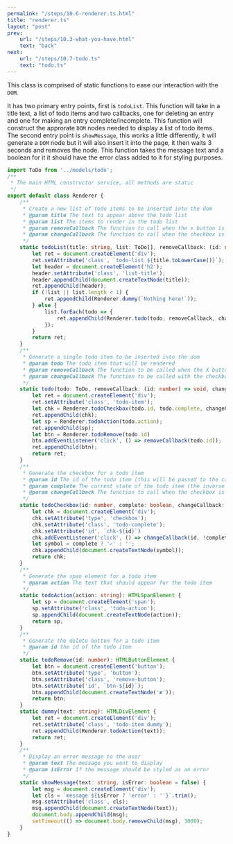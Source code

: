 ```yaml
---
permalink: "/steps/10.6-renderer.ts.html"
title: "renderer.ts"
layout: "post"
prev: 
    url: "/steps/10.3-what-you-have.html"
    text: "back"
next:
    url: "/steps/10.7-todo.ts"
    text: "todo.ts"
---
```

<div class="explain">
<p>This class is comprised of static functions to ease our interaction with the <code>DOM</code>.</p>
<p>It has two primary entry points, first is <code>todoList</code>. This function will take in a title text, a list of todo items and two callbacks, one for deleting an entry and one for making an entry complete/incomplete. This function will construct the approrate <code>DOM</code> nodes needed to display a list of todo items. The second entry point is <code>showMessage</code>, this works a little differently, it will generate a <code>DOM</code> node but it will also insert it into the page, it then waits 3 seconds and removes the node. This function takes the message text and a boolean for it it should have the error class added to it for styling purposes.</p>
</div>

```typescript
import ToDo from '../models/todo';
/**
 * The main HTML constructor service, all methods are static
 */
export default class Renderer {
    /**
     * Create a new list of todo items to be inserted into the dom
     * @param title The text to appear above the todo list
     * @param list The items to render in the todo list
     * @param removeCallback The function to call when the x button is clicked
     * @param changeCallback The function to call when the checkbox is clicked
     */
    static todoList(title: string, list: ToDo[], removeCallback: (id: number) => void, changeCallback: (id: number, newState: boolean) => void) {
        let ret = document.createElement('div');
        ret.setAttribute('class', `todo-list ${title.toLowerCase()}`);
        let header = document.createElement('h2');
        header.setAttribute('class', 'list-title');
        header.appendChild(document.createTextNode(title));
        ret.appendChild(header);
        if (!list || list.length < 1) {
            ret.appendChild(Renderer.dummy(`Nothing here!`));
        } else {
            list.forEach(todo => {
                ret.appendChild(Renderer.todo(todo, removeCallback, changeCallback))
            });
        }
        return ret;
    }
    /**
     * Generate a single todo item to be inserted into the dom
     * @param todo The todo item that will be rendered
     * @param removeCallback The function to be called when the X button is clicked
     * @param changeCallback The function to be called with the checkbox is clicked
     */
    static todo(todo: ToDo, removeCallback: (id: number) => void, changeCallback: (id: number, newState: boolean) => void): HTMLDivElement {
        let ret = document.createElement('div');
        ret.setAttribute('class', 'todo-item');
        let chk = Renderer.todoCheckbox(todo.id, todo.complete, changeCallback);
        ret.appendChild(chk);
        let sp = Renderer.todoAction(todo.action);
        ret.appendChild(sp);
        let btn = Renderer.todoRemove(todo.id)
        btn.addEventListener('click', () => removeCallback(todo.id));
        ret.appendChild(btn);
        return ret;
    }
    /**
     * Generate the checkbox for a todo item
     * @param id The id of the todo item (this will be passed to the callbacks)
     * @param complete The current state of the todo item (the inverse of this will be passed to the changeCallback)
     * @param changeCallback The function to call when the checkbox is clicked
     */
    static todoCheckbox(id: number, complete: boolean, changeCallback: (id: number, newState: boolean) => void): HTMLDivElement {
        let chk = document.createElement('div');
        chk.setAttribute('type', 'checkbox');
        chk.setAttribute('class', 'todo-complete');
        chk.setAttribute('id', `chk-${id}`)
        chk.addEventListener('click', () => changeCallback(id, !complete));
        let symbol = complete ? '✓' : '';
        chk.appendChild(document.createTextNode(symbol));
        return chk;
    }
    /**
     * Generate the span element for a todo item
     * @param action The text that should appear for the todo item
     */
    static todoAction(action: string): HTMLSpanElement {
        let sp = document.createElement('span');
        sp.setAttribute('class', 'todo-action');
        sp.appendChild(document.createTextNode(action));
        return sp;
    }
    /**
     * Generate the delete button for a todo item
     * @param id the id of the todo item
     */
    static todoRemove(id: number): HTMLButtonElement {
        let btn = document.createElement('button');
        btn.setAttribute('type', 'button');
        btn.setAttribute('class', 'remove-button');
        btn.setAttribute('id', `btn-${id}`);
        btn.appendChild(document.createTextNode('✘'));
        return btn;
    }
    static dummy(text: string): HTMLDivElement {
        let ret = document.createElement('div');
        ret.setAttribute('class', 'todo-item dummy');
        ret.appendChild(Renderer.todoAction(text));
        return ret;
    }
    /**
     * Display an error message to the user
     * @param text The message you want to display
     * @param isError If the message should be styled as an error
     */
    static showMessage(text: string, isError: boolean = false) {
        let msg = document.createElement('div');
        let cls = `message ${isError ? 'error' : ''}`.trim(); 
        msg.setAttribute('class', cls);
        msg.appendChild(document.createTextNode(text));
        document.body.appendChild(msg);
        setTimeout(() => document.body.removeChild(msg), 3000);
    }
}
```